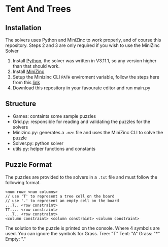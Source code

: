 # Tent And Trees

## Installation

The solvers uses Python and MiniZinc to work properly, and of course this repository. Steps 2 and 3 are only required if you wish to use the MiniZinc Solver
1. Install [Python](https://www.python.org/downloads/), the solver was written in V3.11.1, so any version higher than that should work.
2. Install [MiniZinc](https://www.minizinc.org/software.html)
3. Setup the Minizinc CLI `PATH` enviroment variable, follow the steps here from this [link](https://www.minizinc.org/doc-2.5.5/en/installation.html#ch-installation)
4. Download this repository in your favourate editor and run main.py

## Structure
- Games: containts some sample puzzles
- Grid.py: responsible for reading and validating the puzzles for the solvers
- Minizinc.py: generates a `.mzn` file and uses the MiniZinc CLI to solve the puzzle
- Solver.py: python solver
- utils.py: helper functions and constants

## Puzzle Format
The puzzles are provided to the solvers in a `.txt` file and must follow the following format.
```
<num row> <num columns>
// use 'T' to represent a tree cell on the board
// use '.' to represent an empty cell on the board
...T.. <row constraint>
TT.... <row constraint>
...T.. <row constraint>
<column constraint> <column constraint> <column constraint>
```

The solution to the puzzle is printed on the console. Where 4 symbols are used. You can ignore the symbols for Grass.
Tree: "T"
Tent: "A"
Grass: "*"
Empty: "."
